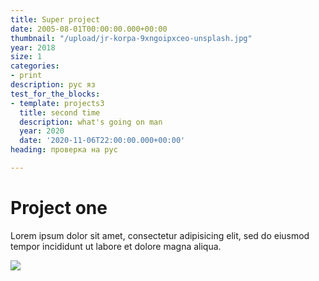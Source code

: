 ```yaml
---
title: Super project
date: 2005-08-01T00:00:00.000+00:00
thumbnail: "/upload/jr-korpa-9xngoipxceo-unsplash.jpg"
year: 2018
size: 1
categories:
- print
description: рус яз
test_for_the_blocks:
- template: projects3
  title: second time
  description: what's going on man
  year: 2020
  date: '2020-11-06T22:00:00.000+00:00'
heading: проверка на рус

---
```

# Project one

Lorem ipsum dolor sit amet, consectetur adipisicing elit, sed do eiusmod tempor incididunt ut labore et dolore magna aliqua.

![](/upload/jr-korpa-9xngoipxceo-unsplash.jpg)